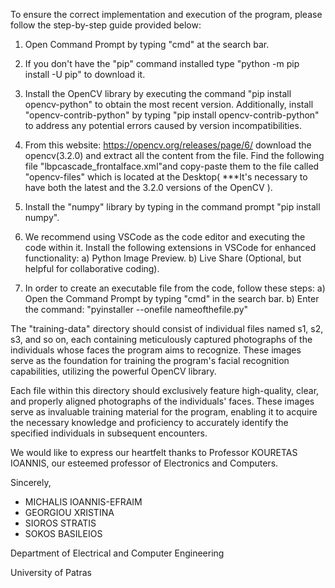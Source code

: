 To ensure the correct implementation and execution of the program, please follow the step-by-step guide provided below:

1) Open Command Prompt by typing "cmd" at the search bar.

2) If you don't have the "pip" command installed type "python -m pip install -U pip" to download it.

3) Install the OpenCV library by executing the command "pip install opencv-python" to obtain the most recent version. Additionally, install "opencv-contrib-python" by typing "pip install opencv-contrib-python" to address 	any potential errors caused by version incompatibilities.

4) From this website: https://opencv.org/releases/page/6/ download the opencv(3.2.0) and extract all the content from the file. Find the following file "lbpcascade_frontalface.xml"and copy-paste them
	to the file called "opencv-files" which is located at the Desktop( ***It's necessary to have both the latest and the 3.2.0 versions of the OpenCV ).

5) Install the "numpy" library by typing in the command prompt "pip install numpy".

6) We recommend using VSCode as the code editor and executing the code within it. Install the following extensions in VSCode for enhanced functionality:
	a) Python Image Preview.
	b) Live Share (Optional, but helpful for collaborative coding).



7) In order to create an executable file from the code, follow these steps:
	a) Open the Command Prompt by typing "cmd" in the search bar.
	b) Enter the command: "pyinstaller --onefile nameofthefile.py"
   
   
The "training-data" directory should consist of individual files named s1, s2, s3, and so on, each containing meticulously captured photographs of the individuals whose faces the program aims to recognize. These images serve as the foundation for training the program's facial recognition capabilities, utilizing the powerful OpenCV library.

Each file within this directory should exclusively feature high-quality, clear, and properly aligned photographs of the individuals' faces. These images serve as invaluable training material for the program, enabling it to acquire the necessary knowledge and proficiency to accurately identify the specified individuals in subsequent encounters.
   
  
We would like to express our heartfelt thanks to Professor KOURETAS IOANNIS, our esteemed professor of Electronics and Computers.

Sincerely,

- MICHALIS IOANNIS-EFRAIM
- GEORGIOU XRISTINA
- SIOROS STRATIS
- SOKOS BASILEIOS


Department of Electrical and Computer Engineering          

University of Patras
